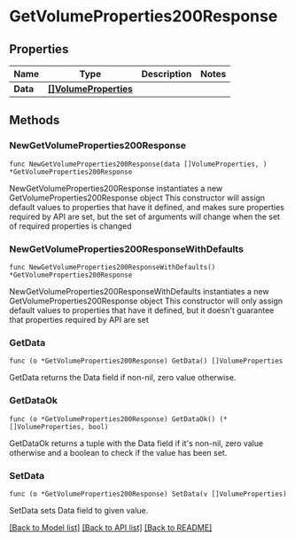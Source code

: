 # GetVolumeProperties200Response

## Properties

Name | Type | Description | Notes
------------ | ------------- | ------------- | -------------
**Data** | [**[]VolumeProperties**](VolumeProperties.md) |  | 

## Methods

### NewGetVolumeProperties200Response

`func NewGetVolumeProperties200Response(data []VolumeProperties, ) *GetVolumeProperties200Response`

NewGetVolumeProperties200Response instantiates a new GetVolumeProperties200Response object
This constructor will assign default values to properties that have it defined,
and makes sure properties required by API are set, but the set of arguments
will change when the set of required properties is changed

### NewGetVolumeProperties200ResponseWithDefaults

`func NewGetVolumeProperties200ResponseWithDefaults() *GetVolumeProperties200Response`

NewGetVolumeProperties200ResponseWithDefaults instantiates a new GetVolumeProperties200Response object
This constructor will only assign default values to properties that have it defined,
but it doesn't guarantee that properties required by API are set

### GetData

`func (o *GetVolumeProperties200Response) GetData() []VolumeProperties`

GetData returns the Data field if non-nil, zero value otherwise.

### GetDataOk

`func (o *GetVolumeProperties200Response) GetDataOk() (*[]VolumeProperties, bool)`

GetDataOk returns a tuple with the Data field if it's non-nil, zero value otherwise
and a boolean to check if the value has been set.

### SetData

`func (o *GetVolumeProperties200Response) SetData(v []VolumeProperties)`

SetData sets Data field to given value.



[[Back to Model list]](../README.md#documentation-for-models) [[Back to API list]](../README.md#documentation-for-api-endpoints) [[Back to README]](../README.md)



